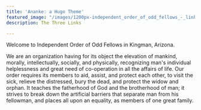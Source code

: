 ```yaml
---
title: 'Ananke: a Hugo Theme'
featured_image: "/images/1200px-independent_order_of_odd_fellows_-_links_and_eye.jpg"
description: The Three Links

---
```

Welcome to Independent Order of Odd Fellows in Kingman, Arizona.   

We are an organization having for its object the elevation of mankind, morally, intellectually, socially, and physically, recognizing man's individual helplessness and great need of co-operation in all the affairs of life. Our order requires its members to aid, assist, and protect each other, to visit the sick, relieve the distressed, bury the dead, and protect the widow and orphan. It teaches the fatherhood of God and the brotherhood of man; it strives to break down the artificial barriers that separate man from his fellowman, and places all upon an equality, as members of one great family.